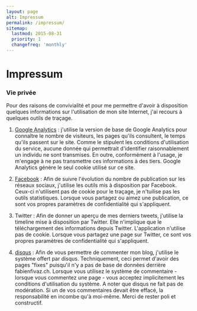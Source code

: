 ```yaml
---
layout: page
alt: Impressum
permalink: /impressum/
sitemap:
  lastmod: 2015-08-31
  priority: 1
  changefreq: 'monthly'
---
```


# Impressum

### Vie privée

Pour des raisons de convivialité et pour me permettre d'avoir à disposition quelques informations sur l'utilisation de mon site Internet, j'ai recours à quelques outils de traçage.

1. [Google Analytics](https://support.google.com/analytics/answer/6004245?hl=fr "Informations sur la confidentialité GA") : j'utilise la version de base de Google Analytics pour connaître 
le nombre de visiteurs, les pages qu'ils consultent, le temps qu'ils passent sur le site. Comme le stipulent les conditions d'utilisation du service, aucune donnée qui permettrait 
d'identifier raisonnablement un individu ne sont transmises. En outre, conformément à l'usage, je m'engage à ne pas transmettre ces informations à des tiers. 
Google Analytics génère le seul cookie utilisé sur ce site.

2. [Facebook](http://www.facebook.com/about/privacy/ "Paramètres de confidentialité Facebook") : Afin de suivre l'évolution du nombre de publication sur les réseaux sociaux, j'utilise les 
outils mis à disposition par Facebook. Ceux-ci n'utilisent pas de cookie pour le traçage, je n'tuilise pas les outils statistiques. Lorsque vous partagez ou aimez une publication, 
ce sont vos propres paramètres de confidentialité qui s'appliquent. 
 
3. Twitter : Afin de donner un aperçu de mes derniers tweets, j'utilise la timeline mise à disposition par Twitter. Elle n'implique que le téléchargement des informations depuis Twitter. 
L'application n'utilise pas de cookie. Lorsque vous partagez une page sur Twitter, ce sont vos propres paramètres de confidentialité qui s'appliquent.
  
4. [disqus](https://help.disqus.com/customer/portal/articles/466259-privacy-policy "Paramètre de confidentialité disqus") : Afin de vous permettre de commenter mon blog, j'utilise le 
système offert par disqus. Techniquement, ceci permet d'avoir des pages "fixes" puisqu'il n'y a pas de base de données derrière fabienfivaz.ch. Lorsque vous utilisez le système de 
commentaire - lorsque vous commentez une page - vous acceptez implicitement les conditions d'utilisation du système. A noter que disqus ne fait pas de modération. Si un de vos 
commentaires devait être effacé, la responsabilité en incombe qu'à moi-même. Merci de rester poli et constructif.